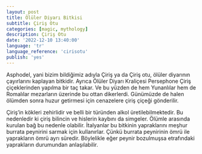 ```yaml
---
layout: post
title: Ölüler Diyarı Bitkisi
subtitle: Çiriş Otu
categories: [magic, mythology]
description: Çiriş Otu
date: '2022-12-10 13:40:00'
language: 'tr'
language_reference: 'cirisotu'
publish: 'yes'
---
```

Asphodel, yani bizim bildiğimiz adıyla Çiriş ya da Çiriş otu, ölüler diyarının çayırlarını kaplayan bitkidir.
Ayrıca Ölüler Diyarı Kraliçesi Persephone Çiriş çiçeklerinden yapılma bir taç takar. Ve bu yüzden de hem Yunanlılar hem de Romalılar mezarların üzerinde bu ottan dikerlerdi.
Günümüzde de halen ölümden sonra huzur getirmesi için cenazelere çiriş çiçeği gönderilir.

Çiriş’in kökleri zehirlidir ve belli bir türünden alkol üretilebilmektedir. Bu nedenledir ki çiriş bilincin ve hislerin kaybını da simgeler. Ölümle arasında kurulan bağ bu nedenle olabilir.
İtalyanlar bu bitkinin yapraklarını meşhur burrata peynirini sarmak için kullanırlar. Çünkü burrata peynirinin ömrü ile yaprakların ömrü ayrı süredir. Böylelikle eğer peynir bozulmuşsa etrafındaki yaprakların durumundan anlaşılabilir.
